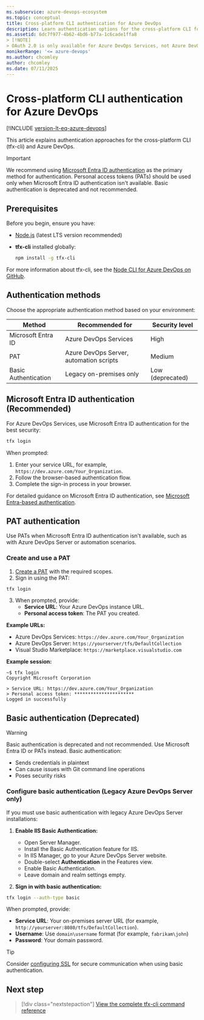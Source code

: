 ```yaml
---
ms.subservice: azure-devops-ecosystem
ms.topic: conceptual
title: Cross-platform CLI authentication for Azure DevOps
description: Learn authentication options for the cross-platform CLI for Azure DevOps, including Microsoft Entra ID tokens and personal access tokens.
ms.assetid: 6dc7f977-4b62-4bd6-b77a-1c6cade1ffa8
> [!NOTE]
> OAuth 2.0 is only available for Azure DevOps Services, not Azure DevOps Server. For on-premises scenarios, use [Client Libraries](../../concepts/dotnet-client-libraries.md), Windows Authentication, or [personal access tokens](../../../organizations/accounts/use-personal-access-tokens-to-authenticate.md).
monikerRange: '<= azure-devops'
ms.author: chcomley
author: chcomley
ms.date: 07/11/2025
---
```


# Cross-platform CLI authentication for Azure DevOps

[!INCLUDE [version-lt-eq-azure-devops](../../../includes/version-lt-eq-azure-devops.md)]

This article explains authentication approaches for the cross-platform CLI (tfx-cli) and Azure DevOps.

> [!IMPORTANT]
> We recommend using [Microsoft Entra ID authentication](../authentication/entra.md) as the primary method for authentication. Personal access tokens (PATs) should be used only when Microsoft Entra ID authentication isn't available. Basic authentication is deprecated and not recommended.

## Prerequisites

Before you begin, ensure you have:

- [Node.js](https://nodejs.org/en/download/) (latest LTS version recommended)
- **tfx-cli** installed globally:

   ```bash
   npm install -g tfx-cli
   ```

For more information about tfx-cli, see the [Node CLI for Azure DevOps on GitHub](https://github.com/Microsoft/tfs-cli).

## Authentication methods

Choose the appropriate authentication method based on your environment:

| Method | Recommended for | Security level |
|--------|----------------|----------------|
| Microsoft Entra ID | Azure DevOps Services | High |
| PAT | Azure DevOps Server, automation scripts | Medium |
| Basic Authentication | Legacy on-premises only | Low (deprecated) |

## Microsoft Entra ID authentication (Recommended)

For Azure DevOps Services, use Microsoft Entra ID authentication for the best security:

```bash
tfx login
```

When prompted:
1. Enter your service URL, for example, `https://dev.azure.com/Your_Organization`.
2. Follow the browser-based authentication flow.
3. Complete the sign-in process in your browser.

For detailed guidance on Microsoft Entra ID authentication, see [Microsoft Entra-based authentication](../authentication/entra.md).

## PAT authentication

Use PATs when Microsoft Entra ID authentication isn't available, such as with Azure DevOps Server or automation scenarios.

### Create and use a PAT

1. [Create a PAT](../../../organizations/accounts/use-personal-access-tokens-to-authenticate.md) with the required scopes.
2. Sign in using the PAT:

```bash
tfx login
```

3. When prompted, provide:
   - **Service URL**: Your Azure DevOps instance URL.
   - **Personal access token**: The PAT you created.

**Example URLs:**
- Azure DevOps Services: `https://dev.azure.com/Your_Organization`
- Azure DevOps Server: `https://yourserver/tfs/DefaultCollection`
- Visual Studio Marketplace: `https://marketplace.visualstudio.com`

**Example session:**
```
~$ tfx login
Copyright Microsoft Corporation

> Service URL: https://dev.azure.com/Your_Organization
> Personal access token: **********************
Logged in successfully
```

## Basic authentication (Deprecated)

> [!WARNING]
> Basic authentication is deprecated and not recommended. Use Microsoft Entra ID or PATs instead. Basic authentication:
> - Sends credentials in plaintext
> - Can cause issues with Git command line operations
> - Poses security risks

### Configure basic authentication (Legacy Azure DevOps Server only)

If you must use basic authentication with legacy Azure DevOps Server installations:

1. **Enable IIS Basic Authentication:**
   - Open Server Manager.
   - Install the Basic Authentication feature for IIS.
   - In IIS Manager, go to your Azure DevOps Server website.
   - Double-select **Authentication** in the Features view.
   - Enable Basic Authentication.
   - Leave domain and realm settings empty.

2. **Sign in with basic authentication:**

```bash
tfx login --auth-type basic
```

When prompted, provide:
- **Service URL**: Your on-premises server URL (for example, `http://yourserver:8080/tfs/DefaultCollection`).
- **Username**: Use `domain\username` format (for example, `fabrikam\john`)
- **Password**: Your domain password.

> [!TIP]
> Consider [configuring SSL](/azure/devops/server/admin/setup-secure-sockets-layer) for secure communication when using basic authentication.

## Next step

> [!div class="nextstepaction"]
[View the complete tfx-cli command reference](https://github.com/Microsoft/tfs-cli)
